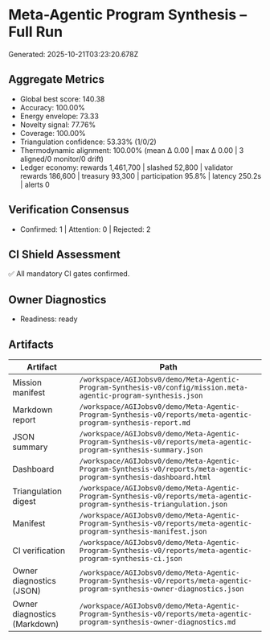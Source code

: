 # Meta-Agentic Program Synthesis – Full Run

Generated: 2025-10-21T03:23:20.678Z

## Aggregate Metrics

- Global best score: 140.38
- Accuracy: 100.00%
- Energy envelope: 73.33
- Novelty signal: 77.76%
- Coverage: 100.00%
- Triangulation confidence: 53.33% (1/0/2)
- Thermodynamic alignment: 100.00% (mean Δ 0.00 | max Δ 0.00 | 3 aligned/0 monitor/0 drift)
- Ledger economy: rewards 1,461,700 | slashed 52,800 | validator rewards 186,600 | treasury 93,300 | participation 95.8% | latency 250.2s | alerts 0

## Verification Consensus

- Confirmed: 1 | Attention: 0 | Rejected: 2

## CI Shield Assessment

✅ All mandatory CI gates confirmed.

## Owner Diagnostics

- Readiness: ready

## Artifacts

| Artifact | Path |
| --- | --- |
| Mission manifest | `/workspace/AGIJobsv0/demo/Meta-Agentic-Program-Synthesis-v0/config/mission.meta-agentic-program-synthesis.json` |
| Markdown report | `/workspace/AGIJobsv0/demo/Meta-Agentic-Program-Synthesis-v0/reports/meta-agentic-program-synthesis-report.md` |
| JSON summary | `/workspace/AGIJobsv0/demo/Meta-Agentic-Program-Synthesis-v0/reports/meta-agentic-program-synthesis-summary.json` |
| Dashboard | `/workspace/AGIJobsv0/demo/Meta-Agentic-Program-Synthesis-v0/reports/meta-agentic-program-synthesis-dashboard.html` |
| Triangulation digest | `/workspace/AGIJobsv0/demo/Meta-Agentic-Program-Synthesis-v0/reports/meta-agentic-program-synthesis-triangulation.json` |
| Manifest | `/workspace/AGIJobsv0/demo/Meta-Agentic-Program-Synthesis-v0/reports/meta-agentic-program-synthesis-manifest.json` |
| CI verification | `/workspace/AGIJobsv0/demo/Meta-Agentic-Program-Synthesis-v0/reports/meta-agentic-program-synthesis-ci.json` |
| Owner diagnostics (JSON) | `/workspace/AGIJobsv0/demo/Meta-Agentic-Program-Synthesis-v0/reports/meta-agentic-program-synthesis-owner-diagnostics.json` |
| Owner diagnostics (Markdown) | `/workspace/AGIJobsv0/demo/Meta-Agentic-Program-Synthesis-v0/reports/meta-agentic-program-synthesis-owner-diagnostics.md` |
